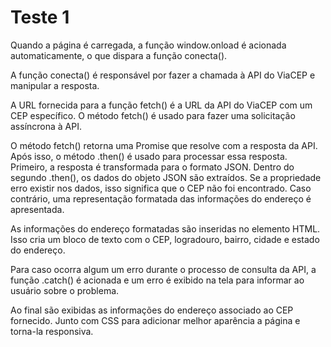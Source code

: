 # Teste 1

Quando a página é carregada, a função window.onload é acionada automaticamente, o que dispara a função conecta().

A função conecta() é responsável por fazer a chamada à API do ViaCEP e manipular a resposta.

A URL fornecida para a função fetch() é a URL da API do ViaCEP com um CEP específico. O método fetch() é usado para fazer uma solicitação assíncrona à API.

O método fetch() retorna uma Promise que resolve com a resposta da API. Após isso, o método .then() é usado para processar essa resposta. Primeiro, a resposta é transformada para o formato JSON. Dentro do segundo .then(), os dados do objeto JSON são extraídos. Se a propriedade erro existir nos dados, isso significa que o CEP não foi encontrado. Caso contrário, uma representação formatada das informações do endereço é apresentada.

As informações do endereço formatadas são inseridas no elemento HTML. Isso cria um bloco de texto com o CEP, logradouro, bairro, cidade e estado do endereço.

Para caso ocorra algum um erro durante o processo de consulta da API, a função .catch() é acionada e um erro é exibido na tela para informar ao usuário sobre o problema.

Ao final são exibidas as informações do endereço associado ao CEP fornecido. Junto com CSS para adicionar melhor aparência a página e torna-la responsiva.
